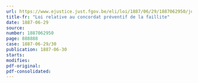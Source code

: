 ```yaml
---
url: https://www.ejustice.just.fgov.be/eli/loi/1887/06/29/1887062950/justel
title-fr: "Loi relative au concordat préventif de la faillite"
date: 1887-06-29
source:
number: 1887062950
page: 888888
case: 1887-06-29/30
publication: 1887-06-30
starts:
modifies:
pdf-original:
pdf-consolidated:
---
```


